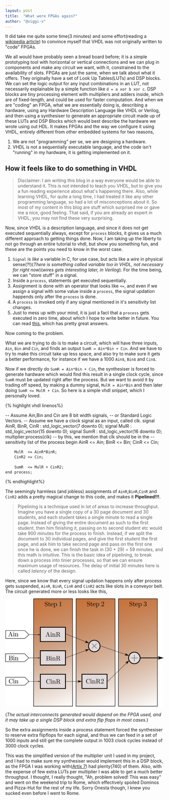 ```yaml
---
layout: post
title:  "What were FPGAs again?"
author: "@viggi-v"
---
```

It did take me quite some time(3 minutes) and some effort(reading a [wikipedia article](https://en.wikipedia.org/wiki/VHDL)) to convince myself that VHDL was not originally written to "code" FPGAs.

We all would have probably seen a bread board before; it is a simple prototyping tool with horizontal or vertical connections and we can plug in components and make any circuit we want, with it, constrained to the availability of slots. FPGAs are just the same, when we talk about what it offers. They originally have a set of Look Up Tables(LUTs) and DSP blocks. We can set the logic output for any input combinations in an LUT, not necessarily explainable by a simple function like `d = a xor b xor c`. DSP blocks are tiny processing element with multipliers and adders inside, which are of fixed-length, and could be used for faster computation. And when we are "coding" an FPGA, what we are essentially doing is, describing a hardware, using any Hardware Description Language like VHDL or Verilog, and then using a synthesiser to generate an appropriate circuit made up of these LUTs and DSP Blocks which would best describe the hardware we wrote using out HDL. It makes FPGAs and the way we configure it using VHDL, entirely different from other embedded systems for two reasons, 
1. We are not "programming" per se, we are designing a hardware.
2. VHDL is not a sequentially executable language, and the code isn't "running" in my hardware, it is getting implemented on it.

## How it feels like to do something in VHDL

> Disclaimer: I am writing this blog in a way everyone would be able to understand it. This is not intended to teach you VHDL, but to give you a fun reading experience about what's happening there. Also, while learning VHDL, for quite a long time, I had treated it like any other programming language, so had a lot of misconceptions about it. So most of my content in this blog are stuff which surprised me or gave me a nice, good feeling. That said, if you are already an expert in VHDL, you may not find these very surprising.

Now, since VHDL is a description language, and since it does not get executed sequentially always, except for `process` blocks, it gives us a much different approach to getting things done. Now, I am taking up the liberty to not go through an entire tutorial to vhdl, but show you something fun, and these are the points you need to know in the worst case.

1. `Signal` is _like_ a variable in C, for use case, but acts like a _wire_ in physical sense(?!)(_There is something called variable too in VHDL, not necessary for right now_)(_wires gets interesting later, in Verilog_). For the time being, we can "store stuff" in a signal.
2. Inside a `process`, statements get executed sequentially.
3. Assignment is done with an operator that looks like `<=`, and even if we assign a signal with some value inside a `process`, the signal updation happends only after the `process` is done.
4. A `process` is invoked only if any signal mentioned in it's sensitivity list changes.
5. Just to mess up with your mind, it is just a fact that a `process` gets executed in zero time, about which I hope to write better in future. You can read [this](https://stackoverflow.com/q/13954193/6319742), which has pretty great answers.

Now coming to the problem.

What we are trying to do is to make a circuit, which will have three inputs, `Ain`, `Bin` and `Cin`, and finds an output `SumR = Ain*Bin + Cin`. And we have to try to make this circuit take up less space, and also try to make sure it gets a better performance, for instance if we have a 1000 `Ain`s, `Bin`s and `Cin`s.

Now if we directly do `SumR = Ain*Bin + Cin`, the synthesiser is forced to generate hardware which would find this result in a single clock cycle, since `SumR` must be updated right after the process. But we want to avoid it by trading off speed, by making a dummy signal, `MulR = Ain*Bin` and then later doing `SumR <= MulR + Cin`. So here is a simple vhdl snippet, which I personally loved.

{% highlight vhdl linenos%}

-- Assume Ain,Bin and Cin are 8 bit width signals, 
-- or Standard Logic Vectors.
-- Assume we have a clock signal as an input, called clk.
signal AinR, BinR, CinR : std_logic_vector(7 downto 0);
signal MulR : std_logic_vector(15 downto 0);
signal SumR : std_logic_vector(16 downto 0);
multiplier:process(clk) 
	-- by this, we mention that clk should be in the 
	-- sensitivity list of the process
	begin
		AinR <= Ain;
		BinR <= Bin;
		CinR <= Cin;
		
		MulR  <= AinR*BinR;
		CinR2 <= Cin;
		
		SumR  <= MulR + CinR2;
	end process;

{% endhighlight%}


The seemingly harmless (and jobless) assignments of `AinR`,`BinR`,`CinR` and `CinR2` adds a pretty magical change to this code, and makes it **Pipelined!!!**. 


> Pipelining is a technique used in lot of areas to increase throughput. Imagine you have a single copy of a 30 page document and 30 students, and each student takes a single minute to read a single page. Instead of giving the entire document as such to the first student, then him finishing it, passing on to second student etc would take 900 minutes for the process to finish. Instead, if we split the document to 30 individual pages, and give the first student the first page, and ask him to take second page and pass on the first one once he is done, we can finish the task in (30 + 29) = 59 minutes, and this math is intuitive. This is the basic idea of pipelining, to break down a process into tinier processes, so that we can ensure maximum usage of resources. The delay of initial 30 minutes here is called *latency* of the design.

Here, since we know that every signal updation happens only after process gets suspended, `AinR`, `BinR`, `CinR` and `CinR2` acts like slots in a conveyor belt. The circuit generated more or less looks like this,

![pipeline](../assets/2018-07-08-what-were-fpgas-again/pipeline.png)

(_The actual interconnects generated would depend on the FPGA used, and it may take up a single DSP block and extra flip flops in most cases._)

So the extra assignments inside a process statement forced the synthesiser to reserve extra flipflops for each signal, and thus we can feed in a set of 1000 inputs and still get the complete output in 1003 clock cycles instead of 3000 clock cycles.

This was the simplified version of the multiplier unit I used in my project, and I had to make sure my synthesiser would implement this in a DSP block, as the FPGA I was working with([Artix 7](https://www.xilinx.com/products/silicon-devices/fpga/artix-7.html)) had plenty(740) of them. Also, with the expense of few extra LUTs per multiplier I was able to get a much better throughput. I thought, I really thought, "Ah, problem solved! This was easy" and went on the weekend trip to Rome, which effectively spoiled Dominos and Pizza-Hut for the rest of my life. Sorry Onesta though, I knew you sucked even before I went to Rome.

